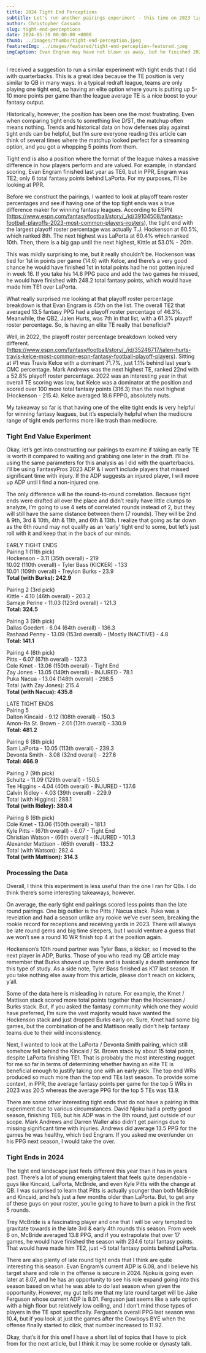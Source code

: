 ```yaml
---
title: 2024 Tight End Perceptions
subtitle: Let's run another pairings experiment - this time on 2023 tight ends. Is the landscape of TE changing?
author: Christopher Cassada
slug: tight-end-perceptions
date: 2024-05-30 00:00:00 +0000
thumb: ../images/thumbs/tight-end-perception.jpeg
featuredImg: ../images/featured/tight-end-perception-featured.jpeg
imgCaption: Evan Engram may have not blown us away, but he finished 2023 as the TE2 in PPR
---
```


I received a suggestion to run a similar experiment with tight ends that I did with quarterbacks. This is a great idea because the TE position is very similar to QB in many ways. In a typical redraft league, teams are only playing one tight end, so having an elite option where yours is putting up 5-10 more points per game than the league average TE is a nice boost to your fantasy output.

Historically, however, the position has been one the most frustrating. Even when comparing tight ends to something like D/ST, the matchup often means nothing. Trends and historical data on how defenses play against tight ends can be helpful, but I’m sure everyone reading this article can think of several times where the matchup looked perfect for a streaming option, and you got a whopping 5 points from them.

Tight end is also a position where the format of the league makes a massive difference in how players perform and are valued. For example, in standard scoring, Evan Engram finished last year as TE6, but in PPR, Engram was TE2, only 6 total fantasy points behind LaPorta. For my purposes, I’ll be looking at PPR.

Before we construct the pairings, I wanted to look at playoff team roster percentages and see if having one of the top tight ends was a true difference maker for winning fantasy leagues. According to ESPN (https://www.espn.com/fantasy/football/story/_/id/39104508/fantasy-football-playoffs-2023-most-common-players-rosters), the tight end with the largest playoff roster percentage was actually T.J. Hockenson at 60.5%, which ranked 8th. The next highest was LaPorta at 60.4% which ranked 10th. Then, there is a big gap until the next highest, Kittle at 53.0% - 20th.

This was mildly surprising to me, but it really shouldn’t be. Hockenson was tied for 1st in points per game (14.6) with Kelce, and there’s a very good chance he would have finished 1st in total points had he not gotten injured in week 16. If you take his 14.6 PPG pace and add the two games he missed, he would have finished with 248.2 total fantasy points, which would have made him TE1 over LaPorta.

What really surprised me looking at that playoff roster percentage breakdown is that Evan Engram is 45th on the list. The overall TE2 that averaged 13.5 fantasy PPG had a playoff roster percentage of 46.3%. Meanwhile, the QB2, Jalen Hurts, was 7th in that list, with a 61.3% playoff roster percentage. So, is having an elite TE really that beneficial?

Well, in 2022, the playoff roster percentage breakdown looked very different. (https://www.espn.com/fantasy/football/story/_/id/35246717/jalen-hurts-travis-kelce-most-common-espn-fantasy-football-playoff-players). Sitting at #1 was Travis Kelce with a dominant 71.7%, just 1.1% behind last year’s CMC percentage. Mark Andrews was the next highest TE, ranked 22nd with a 52.8% playoff roster percentage. 2022 was an interesting year in that overall TE scoring was low, but Kelce was a dominator at the position and scored over 100 more total fantasy points (316.3) than the next highest (Hockenson - 215.4). Kelce averaged 18.6 FPPG, absolutely nuts.

My takeaway so far is that having one of the elite tight ends **is** very helpful for winning fantasy leagues, but it’s especially helpful when the mediocre range of tight ends performs more like trash than mediocre.

### Tight End Value Experiment

Okay, let’s get into constructing our pairings to examine if taking an early TE is worth it compared to waiting and grabbing one later in the draft. I’ll be using the same parameters for this analysis as I did with the quarterbacks. I’ll be using FantasyPros 2023 ADP & I won’t include players that missed significant time with injury. If the ADP suggests an injured player, I will move up ADP until I find a non-injured one.

The only difference will be the round-to-round correlation. Because tight ends were drafted all over the place and didn’t really have little clumps to analyze, I’m going to use 4 sets of correlated rounds instead of 2, but they will still have the same distance between them (7 rounds). They will be 2nd & 9th, 3rd & 10th, 4th & 11th, and 6th & 13th. I realize that going as far down as the 6th round may not qualify as an ‘early’ tight end to some, but let’s just roll with it and keep that in the back of our minds.

EARLY TIGHT ENDS  
Pairing 1 (11th pick)  
Hockenson - 3.11 (35th overall) - 219  
10.02 (110th overall) - Tyler Bass (KICKER) - 133  
10.01 (109th overall) - Treylon Burks - 23.9  
**Total (with Burks): 242.9**  

Pairing 2 (3rd pick)  
Kittle - 4.10 (46th overall) - 203.2  
Samaje Perine - 11.03 (123rd overall) - 121.3  
**Total: 324.5**  

Pairing 3 (9th pick)  
Dallas Goedert - 6.04 (64th overall) - 136.3  
Rashaad Penny - 13.09 (153rd overall) - (Mostly INACTIVE) - 4.8  
**Total: 141.1**  

Pairing 4 (6th pick)  
Pitts - 6.07 (67th overall) - 137.3  
Cole Kmet - 13.06 (150th overall) - Tight End  
Zay Jones - 13.05 (149th overall) - INJURED - 78.1  
Puka Nacua - 13.04 (148th overall) - 298.5  
Total (with Zay Jones): 215.4  
**Total (with Nacua): 435.8**  

                                                                                                                                                                                                                                                                                                                                                                                                                                                                                                                   
LATE TIGHT ENDS  
Pairing 5  
Dalton Kincaid - 9.12 (108th overall) - 150.3  
Amon-Ra St. Brown - 2.01 (13th overall) - 330.9  
**Total: 481.2**  

Pairing 6 (8th pick)  
Sam LaPorta - 10.05 (113th overall) - 239.3  
Devonta Smith - 3.08 (32nd overall) - 227.6  
**Total: 466.9**  

Pairing 7 (9th pick)  
Schultz - 11.09 (129th overall) - 150.5  
Tee Higgins - 4.04 (40th overall) - INJURED - 137.6  
Calvin Ridley - 4.03 (39th overall) - 229.9  
Total (with Higgins): 288.1  
**Total (with Ridley): 380.4**  

Pairing 8 (6th pick)  
Cole Kmet - 13.06 (150th overall) - 181.1  
Kyle Pitts - (67th overall) - 6.07 - Tight End  
Christian Watson - (66th overall) - INJURED - 101.3  
Alexander Mattison - (65th overall) - 133.2  
Total (with Watson): 282.4  
**Total (with Mattison): 314.3**  

### Processing the Data

Overall, I think this experiment is less useful than the one I ran for QBs. I do think there’s some interesting takeaways, however.

On average, the early tight end pairings scored less points than the late round pairings. One big outlier is the Pitts / Nacua stack. Puka was a revelation and had a season unlike any rookie we’ve ever seen, breaking the rookie record for receptions and receiving yards in 2023. There will always be late round gems and big time sleepers, but I would venture a guess that we won’t see a round 10 WR finish top 4 at the position again.

Hockenson’s 10th round partner was Tyler Bass, a kicker, so I moved to the next player in ADP, Burks. Those of you who read my QB article may remember that Burks showed up there and is basically a death sentence for this type of study. As a side note, Tyler Bass finished as K17 last season. If you take nothing else away from this article, please don’t reach on kickers, y’all.

Some of the data here is misleading in nature. For example, the Kmet / Mattison stack scored more total points together than the Hockenson / Burks stack. But, if you asked the fantasy community which one they would have preferred, I’m sure the vast majority would have wanted the Hockenson stack and just dropped Burks early on. Sure, Kmet had some big games, but the combination of he and Mattison really didn’t help fantasy teams due to their wild inconsistency.

Next, I wanted to look at the LaPorta / Devonta Smith pairing, which still somehow fell behind the Kincaid / St. Brown stack by about 15 total points, despite LaPorta finishing TE1. That is probably the most interesting nugget for me so far in terms of determining whether having an elite TE is beneficial enough to justify taking one with an early pick. The top end WRs produced so much more than the top end TEs last season. To provide some context, in PPR, the average fantasy points per game for the top 5 WRs in 2023 was 20.5 whereas the average PPG for the top 5 TEs was 13.9.

There are some other interesting tight ends that do not have a pairing in this experiment due to various circumstances. David Njoku had a pretty good season, finishing TE6, but his ADP was in the 8th round, just outside of our scope. Mark Andrews and Darren Waller also didn’t get pairings due to missing significant time with injuries. Andrews did average 13.5 PPG for the games he was healthy, which tied Engram. If you asked me over/under on his PPG next season, I would take the over.

### Tight Ends in 2024

The tight end landscape just feels different this year than it has in years past. There’s a lot of young emerging talent that feels quite dependable - guys like Kincaid, LaPorta, McBride, and even Kyle Pitts with the change at QB. I was surprised to learn that Pitts is actually younger than both McBride and Kincaid, and he’s just a few months older than LaPorta. But, to get any of these guys on your roster, you’re going to have to burn a pick in the first 5 rounds.

Trey McBride is a fascinating player and one that I will be very tempted to gravitate towards in the late 3rd & early 4th rounds this season. From week 6 on, McBride averaged 13.8 PPG, and if you extrapolate that over 17 games, he would have finished the season with 234.6 total fantasy points. That would have made him TE2, just ~5 total fantasy points behind LaPorta.

There are also plenty of late round tight ends that I think are quite interesting this season. Evan Engram’s current ADP is 6.08, and I believe his target share and role in the offense is secure in 2024. Njoku is going even later at 8.07, and he has an opportunity to see his role expand going into this season based on what he was able to do last season when given the opportunity. However, my gut tells me that my late round target will be Jake Ferguson whose current ADP is 8.01. Ferguson just seems like a safe option with a high floor but relatively low ceiling, and I don’t mind those types of players in the TE spot specifically. Ferguson's overall PPG last season was 10.4, but if you look at just the games after the Cowboys BYE when the offense finally started to click, that number increased to 11.92.

Okay, that’s it for this one! I have a short list of topics that I have to pick from for the next article, but I think it may be some rookie or dynasty talk.